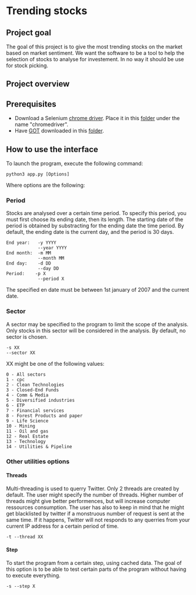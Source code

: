 # Trending stocks

## Project goal
The goal of this project is to give the most trending stocks on the market based on market sentiment. We want the software to be a tool to help the selection of stocks to analyse for investement. In no way it should be use for stock picking.

## Project overview


## Prerequisites
- Download a Selenium [chrome driver](https://chromedriver.chromium.org/downloads). Place it in this [folder](./app/find_stocks) under the name "chromedriver".
- Have [GOT](https://github.com/Jefferson-Henrique/GetOldTweets-python) downloaded in this [folder](./app/tweets_handler).


## How to use the interface
To launch the program, execute the following command:
```
python3 app.py [Options]
```
Where options are the following:
### Period
Stocks are analysed over a certain time period. To specify this period, you must first choose its ending date, then its length. The starting date of the period is obtained by substracting for the ending date the time period. By default, the ending date is the current day, and the period is 30 days.
```
End year:   -y YYYY 
            --year YYYY
End month:  -m MM
            --month MM
End day:    -d DD
            --day DD
Period:    -p X
            --period X
```
The specified en date must be between 1st january of 2007 and the current date.

### Sector
A sector may be specified to the program to limit the scope of the analysis. Only stocks in this sector will be considered in the analysis. By default, no sector is chosen.
```
-s XX 
--sector XX
```
XX might be one of the following values:
```
0 - All sectors
1 - cpc
2 - Clean Technologies
3 - Closed-End Funds
4 - Comm & Media
5 - Diversified industries
6 - ETP
7 - Financial services
8 - Forest Products and paper
9 - Life Science
10 - Mining
11 - Oil and gas
12 - Real Estate
13 - Technology
14 - Utilities & Pipeline
```

### Other utilities options
#### Threads
Multi-threading is used to querry Twitter. Only 2 threads are created by default. The user might specify the number of threads. Higher number of threads might give better performences, but will increase computer ressources consumption. The user has also to keep in mind that he might get blacklisted by twitter if a monstruous number of request is sent at the same time. If it happens, Twitter will not responds to any querries from your current IP address for a certain period of time.
```
-t --thread XX
```

#### Step
To start the program from a certain step, using cached data. The goal of this option is to be able to test certain parts of the program without having to execute everything.
```
-s --step X
```